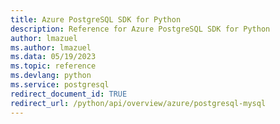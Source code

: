 ```yaml
---
title: Azure PostgreSQL SDK for Python
description: Reference for Azure PostgreSQL SDK for Python
author: lmazuel
ms.author: lmazuel
ms.data: 05/19/2023
ms.topic: reference
ms.devlang: python
ms.service: postgresql
redirect_document_id: TRUE
redirect_url: /python/api/overview/azure/postgresql-mysql
---
```

